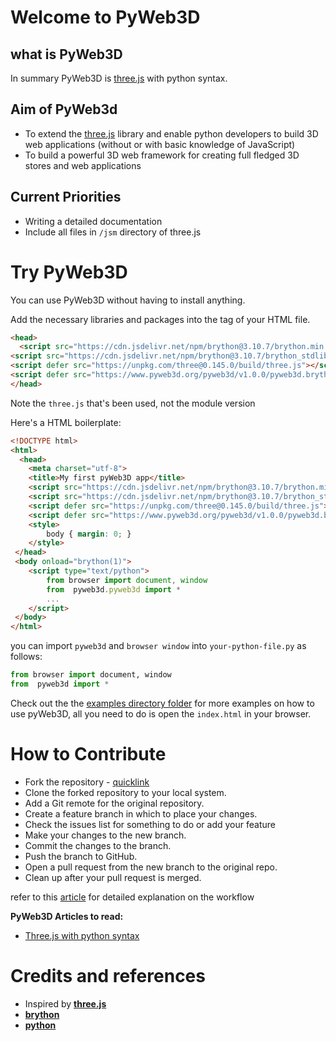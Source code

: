 # Welcome to PyWeb3D
## what is PyWeb3D

In summary PyWeb3D is [three.js](https://threejs.org/) with python syntax. 

## Aim of PyWeb3d
 - To extend the [three.js](https://threejs.org/) library and enable python developers to build 3D web applications (without or with basic knowledge of JavaScript)
 - To build a powerful 3D web framework for creating full fledged 3D stores and web applications

## Current Priorities
 - Writing a detailed documentation
 - Include all files in `/jsm` directory of three.js

# Try PyWeb3D
You can use PyWeb3D without having to install anything.

Add the necessary libraries and packages into the <head></head> tag of your HTML file.
```html 
<head>     
  <script src="https://cdn.jsdelivr.net/npm/brython@3.10.7/brython.min.js"></script>
<script src="https://cdn.jsdelivr.net/npm/brython@3.10.7/brython_stdlib.js"></script>
<script defer src="https://unpkg.com/three@0.145.0/build/three.js"></script>
<script defer src="https://www.pyweb3d.org/pyweb3d/v1.0.0/pyweb3d.brython.js"></script>
</head>
```
Note the `three.js` that's been used, not the module version

Here's a HTML boilerplate:
```html
<!DOCTYPE html>
<html>
  <head>
	<meta charset="utf-8">
	<title>My first pyWeb3D app</title>
	<script src="https://cdn.jsdelivr.net/npm/brython@3.10.7/brython.min.js"></script>
	<script src="https://cdn.jsdelivr.net/npm/brython@3.10.7/brython_stdlib.js"></script>
	<script defer src="https://unpkg.com/three@0.145.0/build/three.js"></script>
	<script defer src="https://www.pyweb3d.org/pyweb3d/v1.0.0/pyweb3d.brython.js"></script>
	<style>
	    body { margin: 0; }
	</style>
 </head>
 <body onload="brython(1)">
	<script type="text/python">
		from browser import document, window
		from  pyweb3d.pyweb3d import *
		...
	</script>
 </body>
</html>
```

you can import `pyweb3d` and `browser window` into `your-python-file.py` as follows:
```python
from browser import document, window
from  pyweb3d import *
```

Check out the the [examples directory folder](https://github.com/Bruno-Odinukweze/PyWeb3D/tree/main/examples) for more examples on how to use pyWeb3D, all you need to do is open the `index.html` in your browser.

# How to Contribute
 - Fork the repository - [quicklink](https://github.com/Bruno-Odinukweze/PyWeb3D/fork)
 - Clone the forked repository to your local system.
 - Add a Git remote for the original repository.
 - Create a feature branch in which to place your changes.
 - Check the issues list for something to do or add your feature
 - Make your changes to the new branch.
 - Commit the changes to the branch.
 - Push the branch to GitHub.
 - Open a pull request from the new branch to the original repo.
 - Clean up after your pull request is merged.

refer to this [article](https://blog.scottlowe.org/2015/01/27/using-fork-branch-git-workflow/) for detailed explanation on the workflow

**PyWeb3D Articles to read:**
 - [Three.js with python syntax](https://medium.com/@brunoodinukweze1/three-js-with-python-syntax-pyweb3d-2152bed1a43d)

# Credits and references
 - Inspired by **[three.js](https://threejs.org/)**
 - **[brython](https://brython.info/)**
 - **[python](https://python.org/)**
